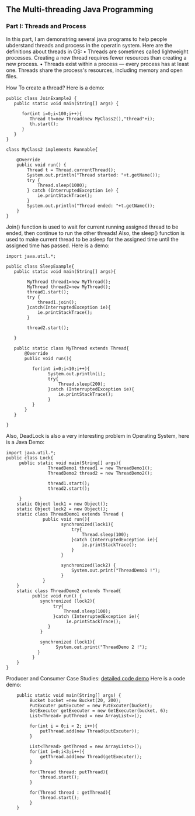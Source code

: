 ## The Multi-threading Java Programming

### Part I: Threads and Process

In this part, I am demonstring several java programs to help people ubderstand threads and process in the operatin system. Here are the definitions about threads in OS:
• Threads are sometimes called lightweight processes. Creating a new thread requires fewer resources than creating a new process.
• Threads exist within a process — every process has at least one. Threads share the process's resources, including memory and open files.

How To create a thread? Here is a demo:
```
public class JoinExample2 {
   public static void main(String[] args) {

      for(int i=0;i<100;i++){
         Thread th=new Thread(new MyClass2(),"thread"+i);
         th.start();
      }
   }
}
 
class MyClass2 implements Runnable{
 
    @Override
    public void run() {
    	Thread t = Thread.currentThread();
        System.out.println("Thread started: "+t.getName());
        try {
            Thread.sleep(1000);
        } catch (InterruptedException ie) {
            ie.printStackTrace();
        }
        System.out.println("Thread ended: "+t.getName());    
    }
}
```
Join() function is used to wait for current running assigned thread to be ended, then continue to run the other threads! Also, the sleep() function is used to make current thread to be asleep for the assigned time until the assigned time has passed. Here is a demo:
```
import java.util.*;

public class SleepExample{
   public static void main(String[] args){

        MyThread thread1=new MyThread();
        MyThread thread2=new MyThread();
        thread1.start();
        try {
            thread1.join();
        }catch(InterruptedException ie){
            ie.printStackTrace();
        }

        thread2.start();

   }

   public static class MyThread extends Thread{
       @Override
       public void run(){

          for(int i=0;i<10;i++){
                System.out.println(i);
                try{
                    Thread.sleep(200);
                }catch (InterruptedException ie){
                    ie.printStackTrace();
                }
          }
       }
   }

}
```  
Also, DeadLock is also a very interesting problem in Operating System, here is a Java Demo:
```
import java.util.*;
public class Lock{
     public static void main(String[] args){
                ThreadDemo1 thread1 = new ThreadDemo1();
                ThreadDemo2 thread2 = new ThreadDemo2();

                thread1.start();
                thread2.start();                

     }
    static Object lock1 = new Object();
    static Object lock2 = new Object();
    static class ThreadDemo1 extends Thread {
              public void run(){
                     synchronized(lock1){
                         try{
                             Thread.sleep(100);
                         }catch (InterruptedException ie){
                             ie.printStackTrace();
                         }
                     }

                     synchronized(lock2) {
                         System.out.print("ThreadDemo1 !");
                     }
              }
    }
    static class ThreadDemo2 extends Thread{
          public void run() {
             synchronized (lock2){
                  try{
                      Thread.sleep(100);
                  }catch (InterruptedException ie){
                       ie.printStackTrace();  
                }
             }

             synchronized (lock1){
                   System.out.print("ThreadDemo 2 !"); 
            }
          }
    }
}
```

Producer and Consumer Case Studies: [detailed code demo](https://github.com/tiandiao123/Multi-threading-Programming/blob/master/codes/ProducerConsumer.java) 
Here is a code demo:
```
    public static void main(String[] args) {
         Bucket bucket =new Bucket(20, 200);    
         PutExcuter putExcuter = new PutExcuter(bucket);
         GetExecuter getExecuter = new GetExecuter(bucket, 6);
         List<Thread> putThread = new ArrayList<>();
         
         for(int i = 0;i < 2; i++){
             putThread.add(new Thread(putExcuter));
         }

         List<Thread> getThread = new ArrayList<>();
         for(int i=0;i<3;i++){
             getThread.add(new Thread(getExecuter));
         }

         for(Thread thread: putThread){
             thread.start();
         }

         for(Thread thread : getThread){
             thread.start();
         }
    }
```
